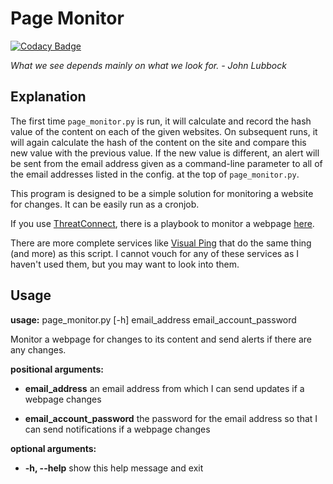 # Page Monitor

[![Codacy Badge](https://api.codacy.com/project/badge/Grade/f5d5d8332a48465b8009bbe8ad6fcc01)](https://www.codacy.com/app/fhightower/page-monitor?utm_source=github.com&utm_medium=referral&utm_content=fhightower/page-monitor&utm_campaign=badger)

*What we see depends mainly on what we look for.*
*- John Lubbock*

## Explanation

The first time `page_monitor.py` is run, it will calculate and record the hash value of the content on each of the given websites.  On subsequent runs, it will again calculate the hash of the content on the site and compare this new value with the previous value.  If the new value is different, an alert will be sent from the email address given as a command-line parameter to all of the email addresses listed in the config. at the top of `page_monitor.py`.

This program is designed to be a simple solution for monitoring a website for changes.  It can be easily run as a cronjob.

If you use [ThreatConnect](https://threatconnect.com/), there is a playbook to monitor a webpage [here](https://github.com/fhightower/page-monitor-playbook).

There are more complete services like [Visual Ping](https://visualping.io/) that do the same thing (and more) as this script. I cannot vouch for any of these services as I haven't used them, but you may want to look into them.

## Usage
**usage:** page_monitor.py [-h] email_address email_account_password

Monitor a webpage for changes to its content and send alerts if there are any
changes.

**positional arguments:**

  - **email_address**  an email address from which I can send updates if a
                        webpage changes

  - **email_account_password**  the password for the email address so that I can send notifications if a webpage changes

**optional arguments:**
  
  - **-h, --help**  show this help message and exit
